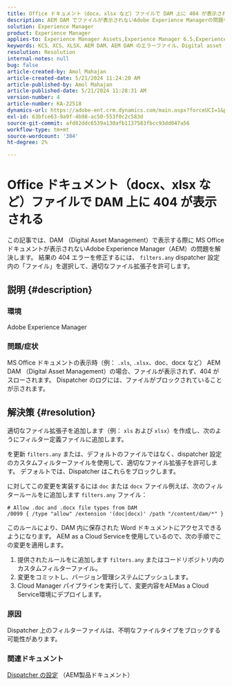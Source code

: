 ```yaml
---
title: Office ドキュメント（docx、xlsx など）ファイルで DAM 上に 404 が表示される
description: AEM DAM でファイルが表示されないAdobe Experience Managerの問題を修正する方法を説明します。 Dispatcher 設定内の filters.any ファイルを更新します。
solution: Experience Manager
product: Experience Manager
applies-to: Experience Manager Assets,Experience Manager 6.5,Experience Manager
keywords: KCS、XCS、XLSX、AEM DAM、AEM DAM のエラーファイル、Digital asset management、doc、docx、office、404 エラー
resolution: Resolution
internal-notes: null
bug: false
article-created-by: Amol Mahajan
article-created-date: 5/21/2024 11:24:20 AM
article-published-by: Amol Mahajan
article-published-date: 5/21/2024 11:28:31 AM
version-number: 4
article-number: KA-22518
dynamics-url: https://adobe-ent.crm.dynamics.com/main.aspx?forceUCI=1&pagetype=entityrecord&etn=knowledgearticle&id=cbb530a6-6417-ef11-9f8a-6045bd006c82
exl-id: 63bfce63-9a9f-4b98-ac50-553f0c2c583d
source-git-commit: afd82ddc6539a130afb1137583fbcc93dd047a56
workflow-type: tm+mt
source-wordcount: '304'
ht-degree: 2%

---
```


# Office ドキュメント（docx、xlsx など）ファイルで DAM 上に 404 が表示される


この記事では、DAM （Digital Asset Management）で表示する際に MS Office ドキュメントが表示されないAdobe Experience Manager（AEM）の問題を解決します。 結果の 404 エラーを修正するには、 `filters.any` dispatcher 設定内の「ファイル」を選択して、適切なファイル拡張子を許可します。

## 説明 {#description}


### 環境

Adobe Experience Manager

### 問題/症状

MS Office ドキュメントの表示時（例： `.xls`, `.xlsx`、doc、docx など） AEM DAM （Digital Asset Management）の場合、ファイルが表示されず、404 がスローされます。 Dispatcher のログには、ファイルがブロックされていることが示されます。


## 解決策 {#resolution}


適切なファイル拡張子を追加します（例： `xls` および `xlsx`）を作成し、次のようにフィルター定義ファイルに追加します。

を更新 `filters.any` または、デフォルトのファイルではなく、dispatcher 設定のカスタムフィルターファイルを使用して、適切なファイル拡張子を許可します。 デフォルトでは、Dispatcher はこれらをブロックします。

に対してこの変更を実装するには `doc` または `docx` ファイル例えば、次のフィルタールールをに追加します `filters.any` ファイル：


```
# Allow .doc and .docx file types from DAM
/0099 { /type "allow" /extension '(doc|docx)' /path "/content/dam/*" }
```


このルールにより、DAM 内に保存された Word ドキュメントにアクセスできるようになります。 AEM as a Cloud Serviceを使用しているので、次の手順でこの変更を適用します。

1. 提供されたルールをに追加します `filters.any` またはコードリポジトリ内のカスタムフィルターファイル。
2. 変更をコミットし、バージョン管理システムにプッシュします。
3. Cloud Manager パイプラインを実行して、変更内容をAEMas a Cloud Service環境にデプロイします。


### 原因

Dispatcher 上のフィルターファイルは、不明なファイルタイプをブロックする可能性があります。

### 関連ドキュメント

[Dispatcher の設定](https://experienceleague.adobe.com/docs/experience-manager-dispatcher/using/configuring/dispatcher-configuration.html?lang=en) （AEM製品ドキュメント）

